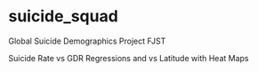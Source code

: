 # suicide_squad
Global Suicide Demographics Project FJST

Suicide Rate vs GDR Regressions and vs Latitude with Heat Maps

